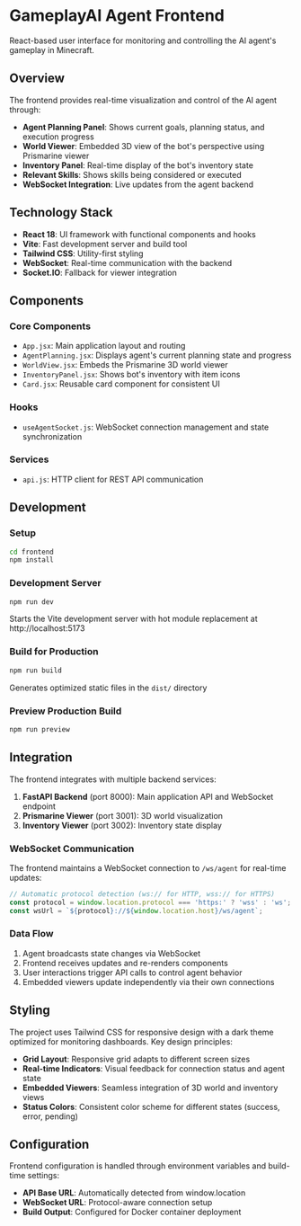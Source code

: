 # GameplayAI Agent Frontend

React-based user interface for monitoring and controlling the AI agent's gameplay in Minecraft.

## Overview

The frontend provides real-time visualization and control of the AI agent through:

- **Agent Planning Panel**: Shows current goals, planning status, and execution progress
- **World Viewer**: Embedded 3D view of the bot's perspective using Prismarine viewer
- **Inventory Panel**: Real-time display of the bot's inventory state
- **Relevant Skills**: Shows skills being considered or executed
- **WebSocket Integration**: Live updates from the agent backend

## Technology Stack

- **React 18**: UI framework with functional components and hooks
- **Vite**: Fast development server and build tool
- **Tailwind CSS**: Utility-first styling
- **WebSocket**: Real-time communication with the backend
- **Socket.IO**: Fallback for viewer integration

## Components

### Core Components
- `App.jsx`: Main application layout and routing
- `AgentPlanning.jsx`: Displays agent's current planning state and progress
- `WorldView.jsx`: Embeds the Prismarine 3D world viewer
- `InventoryPanel.jsx`: Shows bot's inventory with item icons
- `Card.jsx`: Reusable card component for consistent UI

### Hooks
- `useAgentSocket.js`: WebSocket connection management and state synchronization

### Services
- `api.js`: HTTP client for REST API communication

## Development

### Setup
```bash
cd frontend
npm install
```

### Development Server
```bash
npm run dev
```
Starts the Vite development server with hot module replacement at http://localhost:5173

### Build for Production
```bash
npm run build
```
Generates optimized static files in the `dist/` directory

### Preview Production Build
```bash
npm run preview
```

## Integration

The frontend integrates with multiple backend services:

1. **FastAPI Backend** (port 8000): Main application API and WebSocket endpoint
2. **Prismarine Viewer** (port 3001): 3D world visualization
3. **Inventory Viewer** (port 3002): Inventory state display

### WebSocket Communication

The frontend maintains a WebSocket connection to `/ws/agent` for real-time updates:

```javascript
// Automatic protocol detection (ws:// for HTTP, wss:// for HTTPS)
const protocol = window.location.protocol === 'https:' ? 'wss' : 'ws';
const wsUrl = `${protocol}://${window.location.host}/ws/agent`;
```

### Data Flow

1. Agent broadcasts state changes via WebSocket
2. Frontend receives updates and re-renders components
3. User interactions trigger API calls to control agent behavior
4. Embedded viewers update independently via their own connections

## Styling

The project uses Tailwind CSS for responsive design with a dark theme optimized for monitoring dashboards. Key design principles:

- **Grid Layout**: Responsive grid adapts to different screen sizes
- **Real-time Indicators**: Visual feedback for connection status and agent state
- **Embedded Viewers**: Seamless integration of 3D world and inventory views
- **Status Colors**: Consistent color scheme for different states (success, error, pending)

## Configuration

Frontend configuration is handled through environment variables and build-time settings:

- **API Base URL**: Automatically detected from window.location
- **WebSocket URL**: Protocol-aware connection setup
- **Build Output**: Configured for Docker container deployment
